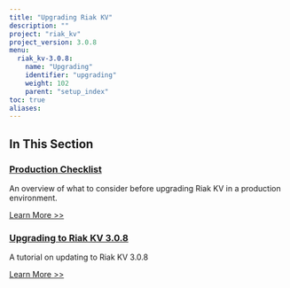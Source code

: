 ```yaml
---
title: "Upgrading Riak KV"
description: ""
project: "riak_kv"
project_version: 3.0.8
menu:
  riak_kv-3.0.8:
    name: "Upgrading"
    identifier: "upgrading"
    weight: 102
    parent: "setup_index"
toc: true
aliases:
---
```


[upgrade checklist]: ./checklist
[upgrade version]: ./version
[upgrade cluster]: ./cluster
[upgrade mdc]: ./multi-datacenter

## In This Section

### [Production Checklist][upgrade checklist]

An overview of what to consider before upgrading Riak KV in a production environment.

[Learn More >>][upgrade checklist]

### [Upgrading to Riak KV 3.0.8][upgrade version]

A tutorial on updating to Riak KV 3.0.8

[Learn More >>][upgrade version]




